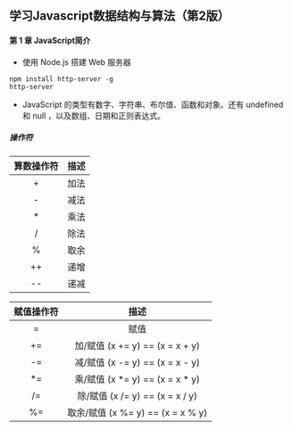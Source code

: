 ## 学习Javascript数据结构与算法（第2版）
#### 第 1 章 JavaScript简介
* 使用 Node.js 搭建 Web 服务器
```
npm install http-server -g
http-server
```
* JavaScript 的类型有数字、字符串、布尔值、函数和对象。还有 undefined 和 null ，以及数组、日期和正则表达式。

##### 操作符
|算数操作符|描述|
|:--:|:--:|
|+|加法|
|-|减法|
|*|乘法|
|/|除法|
|%|取余|
|++|递增|
|--|递减|

|赋值操作符 | 描述|
|:--:|:--:|
|=|赋值|
|+=|加/赋值  (x += y) == (x = x + y)
|-=|减/赋值  (x -= y) == (x = x - y)
|*=|乘/赋值  (x *= y) == (x = x * y)
|/=|除/赋值  (x /= y) == (x = x / y)
|%=|取余/赋值  (x %= y) == (x = x % y)